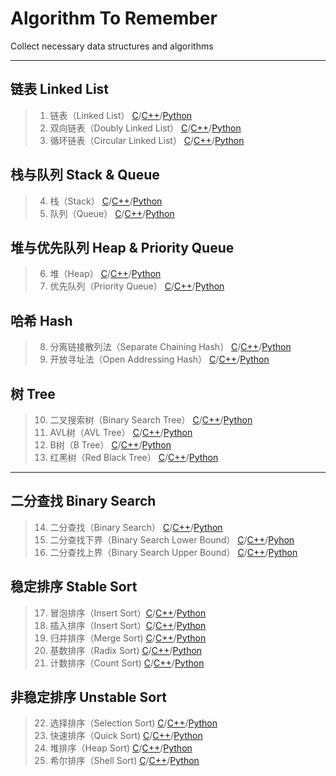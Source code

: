 # Algorithm To Remember
Collect necessary data structures and algorithms

-------------

## 链表 Linked List
> 1. 链表（Linked List） [C](/C/01.Linked_List.md)/[C++](/C++/01.Linked_List.md)/[Python](/Python/01.Linked_List.md)<br>
> 2. 双向链表（Doubly Linked List） [C](/C/02.Doubly_Linked_List.md)/[C++](/C++/02.Doubly_Linked_List.md)/[Python](/Python/02.Doubly_Linked_List.md)<br>
> 3. 循环链表（Circular Linked List） [C](/C/03.Circular_Linked_list.md)/[C++](/C++/03.Circular_Linked_list.md)/[Python](/Python/03.Circular_Linked_list.md)

## 栈与队列 Stack & Queue
> 4. 栈（Stack） [C](/C/04.Stack.md)/[C++](/C++/04.Stack.md)/[Python](/Python/04.Stack.md)<br>
> 5. 队列（Queue） [C](/C/05.Queue.md)/[C++](/C++/05.Queue.md)/[Python](/Python/05.Queue.md)

## 堆与优先队列 Heap & Priority Queue
> 6. 堆（Heap） [C](/C/06.Heap.md)/[C++](C++/06.Heap.md)/[Python](Python/06.Heap.md)<br>
> 7. 优先队列（Priority Queue） [C](/C/07.Priority_Queue.md)/[C++](/C++/07.Priority_Queue.md)/[Python](/Python/07.Priority_Queue.md)

## 哈希 Hash
> 8. 分离链接散列法（Separate Chaining Hash） [C](/C/08.Separate_Chaining_Hash.md)/[C++](/C++/08.Separate_Chaining_Hash.md)/[Python](/Python/08.Separate_Chaining_Hash.md)<br>
> 9. 开放寻址法（Open Addressing Hash） [C](/C/09.Open_Addressing_Hash.md)/[C++](/C++/09.Open_Addressing_Hash.md)/[Python](/Python/09.Open_Addressing_Hash.md)

## 树 Tree
> 10. 二叉搜索树（Binary Search Tree） [C](/C/10.Binary_Search_Tree.md)/[C++](/C++/10.Binary_Search_Tree.md)/[Python](/Python/10.Binary_Search_Tree.md)<br>
> 11. AVL树（AVL Tree） [C](/C/11.AVL_Tree.md)/[C++](/C++/11.AVL_Tree.md)/[Python](/Python/11.AVL_Tree.md)<br>
> 12. B树（B Tree） [C](/C/12.B_Tree.md)/[C++](/C++/12.B_Tree.md)/[Python](/Python/12.B_Tree.md)<br>
> 13. 红黑树（Red Black Tree） [C](/C/13.Red_Black_Tree.md)/[C++](/C++/13.Red_Black_Tree.md)/[Python](/Python/13.Red_Black_Tree.md)

-----------
## 二分查找 Binary Search
> 14. 二分查找（Binary Search） [C](/C/14.Binary_Search.md)/[C++](/C++/14.Binary_Search.md)/[Python](/Python/14.Binary_Search.md)
> 15. 二分查找下界（Binary Search Lower Bound） [C](/C/15.Binary_Search_Lower_Bound.md)/[C++](/C++/15.Binary_Search_Lower_Bound.md)/[Pyhon](/Python/15.Binary_Search_Lower_Bound.md)
> 16. 二分查找上界（Binary Search Upper Bound） [C](/C/16.Binary_Search_Upper_Bound.md)/[C++](/C++/16.Binary_Search_Upper_Bound.md)/[Python](/Python/16.Binary_Search_Upper_Bound.md)

## 稳定排序 Stable Sort
> 17. 冒泡排序（Insert Sort）[C](/C/17.Insert_Sort.md)/[C++](/C++/17.Insert_Sort.md)/[Python](/C++/17.Insert_Sort.md)
> 18. 插入排序（Insert Sort）[C](/C/18.Insert_Sort.md)/[C++](/C++/18.Insert_Sort.md)/[Python](/C++/18.Insert_Sort.md)
> 19. 归并排序（Merge Sort) [C](/C/19.Merge_Sort.md)/[C++](/C++/19.Merge_Sort.md)/[Python](/C++/19.Merge_Sort.md)
> 20. 基数排序（Radix Sort) [C](/C/20.Radix_Sort.md)/[C++](/C++/20.Radix_Sort.md)/[Python](/C++/20.Radix_Sort.md)
> 21. 计数排序（Count Sort) [C](/C/21.Count_Sort.md)/[C++](/C++/21.Count_Sort.md)/[Python](/C++/21.Count_Sort.md)

## 非稳定排序 Unstable Sort
> 22. 选择排序（Selection Sort) [C](/C/22.Selection_Sort.md)/[C++](/C++/22.Selection_Sort.md)/[Python](/C++/22.Selection_Sort.md)
> 23. 快速排序（Quick Sort) [C](/C/23.Quick_Sort.md)/[C++](/C++/23.Quick_Sort.md)/[Python](/C++/23.Quick_Sort.md)
> 24. 堆排序（Heap Sort) [C](/C/24.Heap_Sort.md)/[C++](/C++/24.Heap_Sort.md)/[Python](/C++/24.Heap_Sort.md)
> 25. 希尔排序（Shell Sort) [C](/C/25.Shell_Sort.md)/[C++](/C++/25.Shell_Sort.md)/[Python](/C++/25.Shell_Sort.md)




